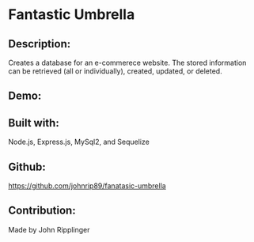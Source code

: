 # Fantastic Umbrella

  ## Description:
  Creates a database for an e-commerece website.  The stored information can be retrieved (all or individually), created, updated, or deleted.

  ## Demo:
  

  ## Built with:
  Node.js, Express.js, MySql2, and Sequelize 

  ## Github:
  https://github.com/johnrip89/fanatasic-umbrella  

  ## Contribution:
  Made by John Ripplinger